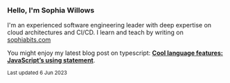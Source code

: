 ### Hello, I'm Sophia Willows

I'm an experienced software engineering leader with deep expertise on cloud architectures and CI/CD. I learn and teach by writing on [sophiabits.com](https://sophiabits.com/blog)

You might enjoy my latest blog post on typescript: **[Cool language features: JavaScript’s using statement](https://sophiabits.com/blog/javascript-using-statement)**.

<sub>Last updated 6 Jun 2023</sub>
